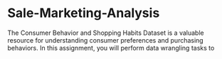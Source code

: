 # Sale-Marketing-Analysis

The Consumer Behavior and Shopping Habits Dataset is a valuable resource for understanding consumer preferences and purchasing behaviors. In this assignment, you will perform data wrangling tasks to 



